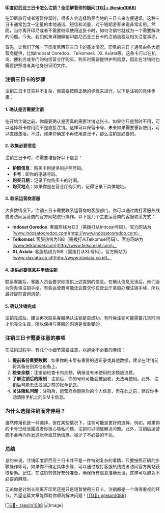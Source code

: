 **印度尼西亚三日卡怎么注销？全面解答你的疑问[[TG💪+ @esim1088](https://t.me/s/esim1088)]**

在印尼旅行或者短暂停留时，很多人会选择购买当地的三日卡来方便通讯。这种三日卡通常包含一定量的本地通话、短信和流量，对于短期游客来说非常实用。然而，当你离开印尼或者不需要继续使用这张卡时，如何注销它就成为一个需要解决的问题。今天，我们就来详细聊聊印度尼西亚三日卡的注销流程及相关注意事项。

首先，让我们了解一下印度尼西亚三日卡的基本情况。印尼的三日卡通常由各大运营商提供，比如Indosat Ooredoo、Telkomsel、XL Axiata等。这些卡可以在机场、便利店或专门的电信营业厅购买。购买时需要提供护照信息，因此在注销时也需要护照或者其他身份证明文件。

### 注销三日卡的步骤

注销三日卡其实并不复杂，但需要按照正确的步骤来进行。以下是注销的具体步骤：

#### 1. 确认是否需要注销
在开始注销之前，你需要确认是否真的需要注销这张卡。如果你只是暂时不用，可以选择将卡停用而不是直接注销。这样可以保留卡号，未来如果需要重新使用，可以直接激活。不过，如果你确定不再使用这张卡，那么注销是必要的。

#### 2. 收集必要信息
注销三日卡时，你需要准备好以下信息：
- **护照信息**：购买卡时提供的护照号码。
- **卡号**：即你的电话号码。
- **购买日期**：记录下你购买卡的时间。
- **购买地点**：如果你是在营业厅购买的，记得记录下具体地址。

#### 3. 联系运营商客服
大多数情况下，注销三日卡需要联系运营商的客服部门。你可以通过拨打客服热线或者访问运营商的官方网站进行操作。以下是几个主要运营商的客服联系方式：

- **Indosat Ooredoo**: 客服热线为123（需拨打从Indosat号码）。官方网站为[www.indosatooredoo.com](http://www.indosatooredoo.com)。
- **Telkomsel**: 客服热线为188（需拨打从Telkomsel号码）。官方网站为[www.telkomsel.com](http://www.telkomsel.com)。
- **XL Axiata**: 客服热线为168（需拨打从XL号码）。官方网站为[www.xlaxiata.co.id](http://www.xlaxiata.co.id)。

#### 4. 提供必要信息并申请注销
联系客服后，客服人员会要求你提供上述提到的信息。在确认信息无误后，他们会为你办理注销手续。有些运营商可能还会要求你在营业厅亲自办理注销手续，所以最好提前咨询清楚。

#### 5. 确认注销完成
注销完成后，建议再次联系客服确认注销是否成功。有时候注销可能需要几天时间才能完全生效，所以保持与客服的沟通是很重要的。

### 注销三日卡需要注意的事项

在注销过程中，有几个小细节需要注意，以避免不必要的麻烦：

1. **提前备份重要数据**：如果你的卡里有重要的通讯录或其他数据，建议在注销前将其备份到其他设备上。
2. **检查余额**：注销前检查卡内余额，确保没有未使用的余额被浪费。
3. **了解注销后的限制**：注销后，你的号码可能会被回收，无法再使用。此外，注销后可能无法找回之前的账单记录。
4. **关注隐私问题**：注销后，运营商会删除你的个人信息，但在此之前，建议你手动清除手机上的SIM卡信息。

### 为什么选择注销而非停用？

虽然停用也是一种选择，但在某些情况下，注销可能是更好的选择。例如，如果你的卡号已经泄露或者你担心隐私问题，注销可以彻底解决问题。此外，注销后运营商不会再向你发送账单或其他信息，减少了不必要的干扰。

### 总结

总的来说，注销印度尼西亚三日卡并不是一件特别复杂的事情，只要按照正确的步骤操作即可。如果你不确定具体步骤，可以通过拨打客服热线或者访问官方网站获取帮助。记住，在注销前做好充分准备，确保所有信息准确无误，这样可以避免不必要的麻烦。

无论你是计划长期离开印尼还是只是短暂使用三日卡，注销都是一个值得重视的环节。希望这篇文章能帮助你顺利解决问题！[[TG💪+ @esim1088](https://t.me/s/esim1088)] 

[[TG💪+ @esim1088](https://t.me/s/esim1088) ![Image](https://i.postimg.cc/4NQfJmqS/Snipaste-2025-05-13-00-14-12.png)]
